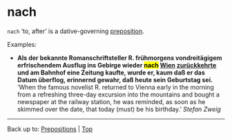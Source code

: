 # nach

`nach` ‘to, after’ is a dative-governing [preposition](index.md).

Examples:
- **Als der bekannte Romanschriftsteller R. frühmorgens vondreitägigem erfrischendem Ausflug ins Gebirge wieder <mark>nach</mark> [Wien](../nouns/w/wi/Wien.md) [zurückkehrte](../verbs/z/zu/zurueckkehren.md) und am Bahnhof eine Zeitung kaufte, wurde er, kaum daß er das Datum überflog, erinnernd gewahr, daß heute sein Geburtstag sei.** ‘When the famous novelist R. returned to Vienna early in the morning from a refreshing three-day excursion into the mountains and bought a newspaper at the railway station, he was reminded, as soon as he skimmed over the date, that today (must) be his birthday.’ *Stefan Zweig*

---

Back up to: [Prepositions](index.md) | [Top](../index.md)
